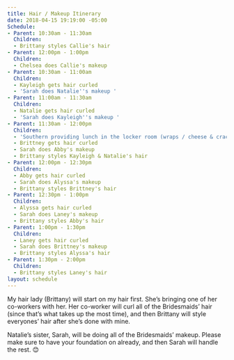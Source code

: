 ```yaml
---
title: Hair / Makeup Itinerary
date: 2018-04-15 19:19:00 -05:00
Schedule:
- Parent: 10:30am - 11:30am
  Children:
  - Brittany styles Callie's hair
- Parent: 12:00pm - 1:00pm
  Children:
  - Chelsea does Callie's makeup
- Parent: 10:30am - 11:00am
  Children:
  - Kayleigh gets hair curled
  - 'Sarah does Natalie''s makeup '
- Parent: 11:00am - 11:30am
  Children:
  - Natalie gets hair curled
  - 'Sarah does Kayleigh''s makeup '
- Parent: 11:30am - 12:00pm
  Children:
  - 'Southern providing lunch in the locker room (wraps / cheese & crackers) '
  - Brittney gets hair curled
  - Sarah does Abby's makeup
  - Brittany styles Kayleigh & Natalie's hair
- Parent: 12:00pm - 12:30pm
  Children:
  - Abby gets hair curled
  - Sarah does Alyssa's makeup
  - Brittany styles Brittney's hair
- Parent: 12:30pm - 1:00pm
  Children:
  - Alyssa gets hair curled
  - Sarah does Laney's makeup
  - Brittany styles Abby's hair
- Parent: 1:00pm - 1:30pm
  Children:
  - Laney gets hair curled
  - Sarah does Brittney's makeup
  - Brittany styles Alyssa's hair
- Parent: 1:30pm - 2:00pm
  Children:
  - Brittany styles Laney's hair
layout: schedule
---
```


My hair lady (Brittany) will start on my hair first. She’s bringing one of her co-workers with her. Her co-worker will curl all of the Bridesmaids’ hair (since that’s what takes up the most time), and then Brittany will style everyones’ hair after she’s done with mine. 

Natalie’s sister, Sarah, will be doing all of the Bridesmaids’ makeup. Please make sure to have your foundation on already, and then Sarah will handle the rest. 😊